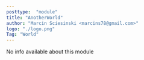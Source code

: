 ```yaml
---
posttype:  "module"  
title: "AnotherWorld"
author: "Marcin Sciesinski <marcins78@gmail.com>"
logo: "./logo.png"
Tag: "World"
---
```

No info available about this module

